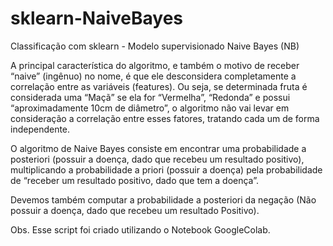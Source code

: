 # sklearn-NaiveBayes
Classificação com sklearn - Modelo supervisionado Naive Bayes (NB)


A principal característica do algoritmo, e também o motivo de receber “naive” (ingênuo) no nome, é que ele desconsidera completamente a correlação entre as variáveis (features). Ou seja, se determinada fruta é considerada uma “Maçã” se ela for “Vermelha”, “Redonda” e possui “aproximadamente 10cm de diâmetro”, o algoritmo não vai levar em consideração a correlação entre esses fatores, tratando cada um de forma independente.

O algoritmo de Naive Bayes consiste em encontrar uma probabilidade a posteriori (possuir a doença, dado que recebeu um resultado positivo), multiplicando a probabilidade a priori (possuir a doença) pela probabilidade de “receber um resultado positivo, dado que tem a doença”.

Devemos também computar a probabilidade a posteriori da negação (Não possuir a doença, dado que recebeu um resultado Positivo).



Obs. Esse script foi criado utilizando o Notebook GoogleColab. 
